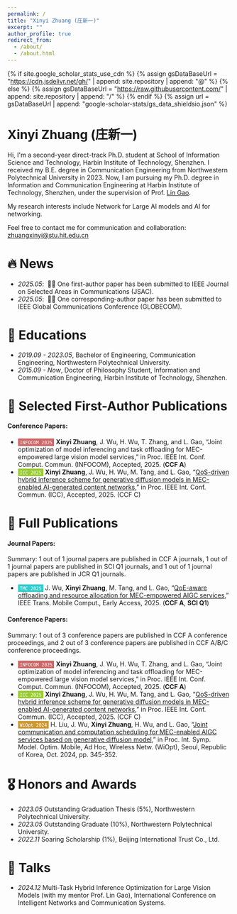 ```yaml
---
permalink: /
title: "Xinyi Zhuang (庄新一)"
excerpt: ""
author_profile: true
redirect_from: 
  - /about/
  - /about.html
---
```


{% if site.google_scholar_stats_use_cdn %}
{% assign gsDataBaseUrl = "https://cdn.jsdelivr.net/gh/" | append: site.repository | append: "@" %}
{% else %}
{% assign gsDataBaseUrl = "https://raw.githubusercontent.com/" | append: site.repository | append: "/" %}
{% endif %}
{% assign url = gsDataBaseUrl | append: "google-scholar-stats/gs_data_shieldsio.json" %}

<span class='anchor' id='about-me'></span>

# Xinyi Zhuang (庄新一)
Hi, I'm a second-year direct-track Ph.D. student at School of Information Science and Technology, Harbin Institute of Technology, Shenzhen.
I received my B.E. degree in Communication Engineering from Northwestern Polytechnical University in 2023.
Now, I am pursuing my Ph.D. degree in Information and Communication Engineering at Harbin Institute of Technology, Shenzhen, under the supervision of Prof. [Lin Gao](https://scholar.google.com/citations?user=41wcJi4AAAAJ&hl=en).

My research interests include Network for Large AI models and AI for networking.

Feel free to contact me for communication and collaboration: <u>zhuangxinyi@stu.hit.edu.cn</u>

# 🔥 News
- *2025.05*: &nbsp;🎉🎉 One first-author paper has been submitted to IEEE Journal on Selected Areas in Communications (JSAC).
- *2025.05*: &nbsp;🎉🎉 One corresponding-author paper has been submitted to IEEE Global Communications Conference (GLOBECOM).


# 📖 Educations
- *2019.09 - 2023.05*, Bachelor of Engineering, Communication Engineering, Northwestern Polytechnical University.
- *2015.09 - Now*, Doctor of Philosophy Student, Information and Communication Engineering, Harbin Institute of Technology, Shenzhen.


# 📝 Selected First-Author Publications
#### Conference Papers:
- <span style="background-color: #cc6666; color: white; padding: 1px 4px; font-size: 12px;">``INFOCOM 2025``</span> **Xinyi Zhuang**, J. Wu, H. Wu, T. Zhang, and L. Gao, “Joint optimization of model inferencing and task offloading for MEC-empowered large vision model services,” in Proc. IEEE Int. Conf. Comput. Commun. (INFOCOM), Accepted, 2025. (**CCF A**)
- <span style="background-color: #99cc33; color: white; padding: 1px 4px; font-size: 12px;">``ICC 2025``</span> **Xinyi Zhuang**, J. Wu, H. Wu, M. Tang, and L. Gao, “[QoS-driven hybrid inference scheme for generative diffusion models in MEC-enabled AI-generated content networks](https://iimxinyi.github.io/Papers/ICC2025.pdf),” in Proc. IEEE Int. Conf. Commun. (ICC), Accepted, 2025. (CCF C)


# 📄 Full Publications
#### Journal Papers:
Summary: 1 out of 1 journal papers are published in CCF A journals, 1 out of 1 journal papers are published in SCI Q1 journals, and 1 out of 1 journal papers are published in JCR Q1 journals.
- <span style="background-color: #33cccc; color: white; padding: 1px 4px; font-size: 12px;">``TMC 2025``</span> J. Wu, **Xinyi Zhuang**, M. Tang, and L. Gao, “[QoE-aware offloading and resource allocation for MEC-empowered AIGC services](https://ieeexplore.ieee.org/document/10972066),” IEEE Trans. Mobile Comput., Early Access, 2025. (**CCF A**, **SCI Q1**)

#### Conference Papers:
Summary: 1 out of 3 conference papers are published in CCF A conference proceedings, and 2 out of 3 conference papers are published in CCF A/B/C conference proceedings.
- <span style="background-color: #cc6666; color: white; padding: 1px 4px; font-size: 12px;">``INFOCOM 2025``</span> **Xinyi Zhuang**, J. Wu, H. Wu, T. Zhang, and L. Gao, “Joint optimization of model inferencing and task offloading for MEC-empowered large vision model services,” in Proc. IEEE Int. Conf. Comput. Commun. (INFOCOM), Accepted, 2025. (**CCF A**)
- <span style="background-color: #99cc33; color: white; padding: 1px 4px; font-size: 12px;">``ICC 2025``</span> **Xinyi Zhuang**, J. Wu, H. Wu, M. Tang, and L. Gao, “[QoS-driven hybrid inference scheme for generative diffusion models in MEC-enabled AI-generated content networks](https://iimxinyi.github.io/Papers/ICC2025.pdf),” in Proc. IEEE Int. Conf. Commun. (ICC), Accepted, 2025. (CCF C)
- <span style="background-color: #cc9933; color: white; padding: 1px 4px; font-size: 12px;">``WiOpt 2024``</span> H. Liu, J. Wu, **Xinyi Zhuang**, H. Wu, and L. Gao, “[Joint communication and computation scheduling for MEC-enabled AIGC services based on generative diffusion model](https://ieeexplore.ieee.org/document/10778362),” in Proc. Int. Symp. Model. Optim. Mobile, Ad Hoc, Wireless Netw. (WiOpt), Seoul, Republic of Korea, Oct. 2024, pp. 345-352.


# 🎖 Honors and Awards
- *2023.05* Outstanding Graduation Thesis (5%), Northwestern Polytechnical University.
- *2023.05* Outstanding Graduate (10%), Northwestern Polytechnical University.
- *2022.11* Soaring Scholarship (1%), Beijing International Trust Co., Ltd.


# 💬 Talks
- *2024.12* Multi-Task Hybrid Inference Optimization for Large Vision Models (with my mentor Prof. Lin Gao), International Conference on Intelligent Networks and Communication Systems.

